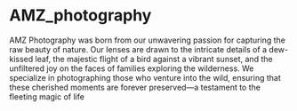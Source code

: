 # AMZ_photography
AMZ Photography was born from our unwavering passion for capturing the raw beauty of nature. Our lenses are drawn to the intricate details of a dew-kissed leaf, the majestic flight of a bird against a vibrant sunset, and the unfiltered joy on the faces of families exploring the wilderness. We specialize in photographing those who venture into the wild, ensuring that these cherished moments are forever preserved—a testament to the fleeting magic of life